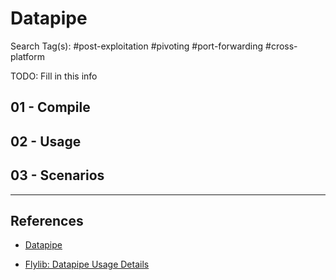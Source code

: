 # Datapipe

Search Tag(s): #post-exploitation #pivoting #port-forwarding #cross-platform

TODO: Fill in this info

## 01 - Compile

## 02 - Usage

## 03 - Scenarios

---
## References

- [Datapipe](https://github.com/bovine/datapipe)

- [Flylib: Datapipe Usage Details](https://flylib.com/books/en/3.85.1.85/1/)